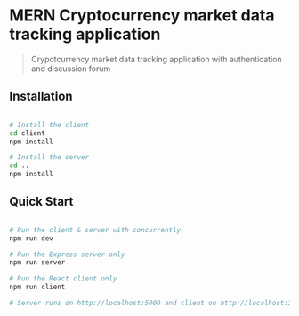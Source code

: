 # MERN Cryptocurrency market data tracking application

> Crypotcurrency market data tracking application with authentication and discussion forum

## Installation

```bash

# Install the client
cd client
npm install

# Install the server
cd ..
npm install
```

## Quick Start

```bash

# Run the client & server with concurrently
npm run dev

# Run the Express server only
npm run server

# Run the React client only
npm run client

# Server runs on http://localhost:5000 and client on http://localhost:3000
```
